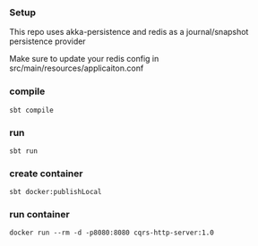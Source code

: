 ### Setup
This repo uses akka-persistence and redis as a journal/snapshot persistence provider

Make sure to update your redis config in src/main/resources/applicaiton.conf
### compile
`sbt compile`
### run
`sbt run`
### create container
`sbt docker:publishLocal`
### run container
`docker run --rm -d -p8080:8080 cqrs-http-server:1.0`
